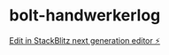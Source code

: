 # bolt-handwerkerlog

[Edit in StackBlitz next generation editor ⚡️](https://stackblitz.com/~/github.com/xinox/bolt-handwerkerlog)